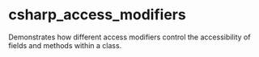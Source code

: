# csharp_access_modifiers
Demonstrates how different access modifiers control the accessibility of fields and methods within a class.
